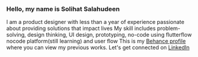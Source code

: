 ### Hello, my name is Solihat Salahudeen
I am a product designer with less than a year of experience passionate about providing solutions that impact lives
My skill includes problem-solving, design thinking, UI design, prototyping, no-code using flutterflow nocode platform(still learning) and user flow
This is my [Behance profile](https://www.behance.net/wumionwheels) where you can view my previous works.
Let's get connected on [LinkedIn](https://www.linkedin.com/in/wumionwheels) 
